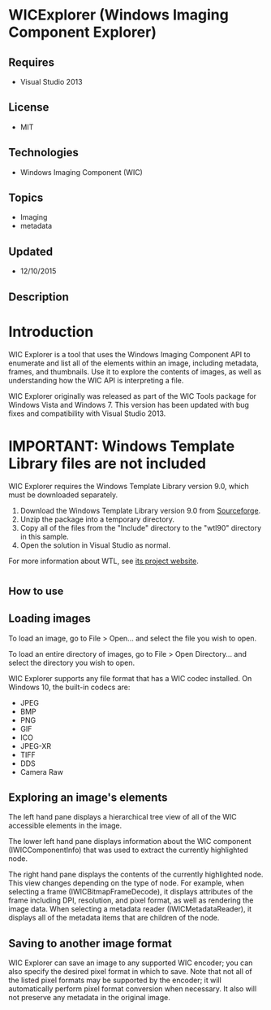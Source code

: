 # WICExplorer (Windows Imaging Component Explorer)
## Requires
- Visual Studio 2013
## License
- MIT
## Technologies
- Windows Imaging Component (WIC)
## Topics
- Imaging
- metadata
## Updated
- 12/10/2015
## Description

<h1>Introduction</h1>
<p>WIC Explorer is a tool that uses the Windows Imaging Component API to enumerate and list all of the elements within an image, including metadata, frames, and thumbnails. Use it to explore the contents of images, as well as understanding how the WIC API is
 interpreting a file.</p>
<p>WIC Explorer originally was released as part of the WIC Tools package for Windows Vista and Windows 7. This version has been updated with bug fixes and compatibility with Visual Studio 2013.</p>
<h1><span>IMPORTANT: Windows Template Library files are not included</span></h1>
<p>WIC Explorer requires the Windows Template Library version 9.0, which must be downloaded separately.</p>
<ol>
<li>Download the Windows Template Library version 9.0 from&nbsp;<a href="http://sourceforge.net/projects/wtl/files/WTL%209.0/WTL%209.0.4140%20Final/WTL90_4140_Final.zip/download">Sourceforge</a>.
</li><li>Unzip the package into a temporary directory. </li><li>Copy all of the files from the &quot;Include&quot; directory to the &quot;wtl90&quot; directory in this sample.
</li><li>Open the solution in Visual Studio as normal. </li></ol>
<p>For more information about WTL, see <a href="http://wtl.sourceforge.net/">its project website</a>.</p>
<h1><span style="font-size:20px; font-weight:bold">How to use</span></h1>
<h2>Loading images</h2>
<p>To load an image, go to File &gt; Open... and select the file you wish to open.</p>
<p>To load an entire directory of images, go to File &gt; Open Directory... and select the directory you wish to open.</p>
<p>WIC Explorer supports any file format that has a WIC codec installed. On Windows 10, the built-in codecs are:</p>
<ul>
<li>JPEG </li><li>BMP </li><li>PNG </li><li>GIF </li><li>ICO </li><li>JPEG-XR </li><li>TIFF </li><li>DDS </li><li>Camera Raw </li></ul>
<h2>Exploring an image's elements</h2>
<p>The left hand pane displays a hierarchical tree view of all of the WIC accessible elements in the image.</p>
<p>The lower left hand pane displays information about the WIC component (IWICComponentInfo) that was used to extract the currently highlighted node.</p>
<p>The right hand pane displays the contents of the currently highlighted node. This view changes depending on the type of node. For example, when selecting a frame (IWICBitmapFrameDecode), it displays attributes of the frame including DPI, resolution, and
 pixel format, as well as rendering the image data. When selecting a metadata reader (IWICMetadataReader), it displays all of the metadata items that are children of the node.</p>
<h2><span>Saving to another image format</span></h2>
<p>WIC Explorer can save an image to any supported WIC encoder; you can also specify the desired pixel format in which to save. Note that not all of the listed pixel formats may be supported by the encoder; it will automatically perform pixel format conversion
 when necessary. It also will not preserve any metadata in the original image.</p>
